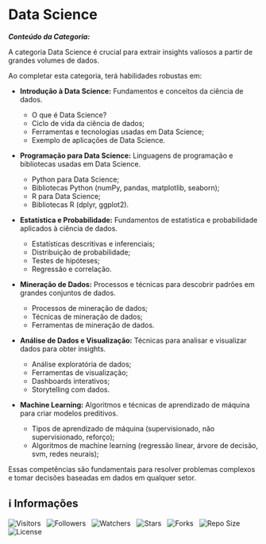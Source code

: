 <!-- Título -->
# Data Science

***Conteúdo da Categoria:***

A categoria Data Science é crucial para extrair insights valiosos a partir de grandes volumes de dados.

Ao completar esta categoria, terá habilidades robustas em:

* **Introdução à Data Science:** Fundamentos e conceitos da ciência de dados.
  * O que é Data Science?
  * Ciclo de vida da ciência de dados;
  * Ferramentas e tecnologias usadas em Data Science;
  * Exemplo de aplicações de Data Science.

* **Programação para Data Science:** Linguagens de programação e bibliotecas usadas em Data Science.
  * Python para Data Science;
  * Bibliotecas Python (numPy, pandas, matplotlib, seaborn);
  * R para Data Science;
  * Bibliotecas R (dplyr, ggplot2).

* **Estatística e Probabilidade:** Fundamentos de estatística e probabilidade aplicados à ciência de dados.
  * Estatísticas descritivas e inferenciais;
  * Distribuição de probabilidade;
  * Testes de hipóteses;
  * Regressão e correlação.

* **Mineração de Dados:** Processos e técnicas para descobrir padrões em grandes conjuntos de dados.
  * Processos de mineração de dados;
  * Técnicas de mineração de dados;
  * Ferramentas de mineração de dados.

* **Análise de Dados e Visualização:** Técnicas para analisar e visualizar dados para obter insights.
  * Análise exploratória de dados;
  * Ferramentas de visualização;
  * Dashboards interativos;
  * Storytelling com dados.

* **Machine Learning:** Algoritmos e técnicas de aprendizado de máquina para criar modelos preditivos.
  * Tipos de aprendizado de máquina (supervisionado, não supervisionado, reforço);
  * Algoritmos de machine learning (regressão linear, árvore de decisão, svm, redes neurais);

Essas competências são fundamentais para resolver problemas complexos e tomar decisões baseadas em dados em qualquer setor.

<!-- Informações -->
## &#8505; Informações

![Visitors](https://api.visitorbadge.io/api/visitors?path=Devsgeeknerd%2Fcat-dat-sci&label=Visitantes&labelColor=%23700070&labelStyle=none&countColor=%23000fff&style=plastic&color=%23ffffff "Total de Visitantes")
&nbsp;
![Followers](https://img.shields.io/github/followers/Devsgeeknerd?style=p&label=Seguidores&labelColor=800080&color=000fff "Total de Seguidores")
&nbsp;
![Watchers](https://img.shields.io/github/watchers/Devsgeeknerd/cat-dat-sci?style=p&label=Observadores&labelColor=800080&color=000fff "Total de Observadores")
&nbsp;
![Stars](https://img.shields.io/github/stars/Devsgeeknerd/cat-dat-sci?style=p&label=Estrelas&labelColor=800080&color=000fff "Total de Estrelas")
&nbsp;
![Forks](https://img.shields.io/github/forks/Devsgeeknerd/cat-dat-sci?style=p&label=Bifurcações&labelColor=800080&color=000fff "Total de Bifurcações")
&nbsp;
![Repo Size](https://img.shields.io/github/repo-size/Devsgeeknerd/cat-dat-sci?style=p&label=Tamanho&labelColor=800080&color=000fff "Tamanho do Repositório")
&nbsp;
![License](https://img.shields.io/github/license/Devsgeeknerd/cat-dat-sci?style=p&label=Licença&labelColor=800080&color=000fff "Licença do Repositório")
